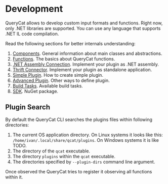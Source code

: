 # Development

QueryCat allows to develop custom input formats and functions. Right now, only .NET libraries are supported. You can use any language that supports .NET IL code compilation.

Read the following sections for better internals understanding:

1. [Components](components.md). General information about main classes and abstractions.
2. [Functions](functions.md). The basics about QueryCat functions.
3. [.NET Assembly Connection](connector-assembly.md). Implement your plugin as .NET assembly.
4. [Thrift Connector](connector-thrift.md). Implement your plugin as standalone application.
5. [Simple Plugin](plugin-simple.md). How to create simple plugin.
6. [Advanced Plugin](plugin-advanced.md). Other ways to define plugin.
7. [Build Tasks](build-tasks.md). Available build tasks.
8. [SDK](sdk.md). NuGet package.

## Plugin Search

By default the QueryCat CLI searches the plugins files within following directories:

1. The current OS application directory. On Linux systems it looks like this: `/home/ivan/.local/share/qcat/plugins`. On Windows systems it is like TODO.
2. The directory of the `qcat` executable.
3. The directory `plugins` within the `qcat` executable.
4. The directories specified by `--plugin-dirs` command line argument.

Once observed the QueryCat tries to register it observing all functions within it.
